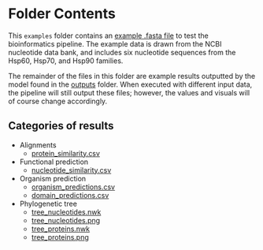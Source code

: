 # Folder Contents
This `examples` folder contains an [example .fasta file](https://github.com/luquelab/bioinformatics-teamwinners/blob/main/examples/tutorial_sequences.fasta) to test the bioinformatics pipeline. The example data is drawn from the NCBI nucleotide data bank, and includes six nucleotide sequences from the Hsp60, Hsp70, and Hsp90 families. 

The remainder of the files in this folder are example results outputted by the model found in the [outputs](https://github.com/luquelab/bioinformatics-teamwinners/tree/main/examples/outputs) folder. When executed with different input data, the pipeline will still output these files; however, the values and visuals will of course change accordingly.

## Categories of results
- Alignments
  - [protein_similarity.csv](https://github.com/luquelab/bioinformatics-teamwinners/blob/main/examples/protein_similarity.csv)
- Functional prediction
  - [nucleotide_similarity.csv](https://github.com/luquelab/bioinformatics-teamwinners/blob/main/examples/nucleotide_similarity.csv)
- Organism prediction
  - [organism_predictions.csv](https://github.com/luquelab/bioinformatics-teamwinners/blob/main/examples/organism_predictions.csv)
  - [domain_predictions.csv](https://github.com/luquelab/bioinformatics-teamwinners/blob/main/examples/domain_predictions.csv)
- Phylogenetic tree
  - [tree_nucleotides.nwk](https://github.com/luquelab/bioinformatics-teamwinners/blob/main/examples/tree_nucleotides.nwk)
  - [tree_nucleotides.png](https://github.com/luquelab/bioinformatics-teamwinners/blob/main/examples/tree_nucleotides.png)
  - [tree_proteins.nwk](https://github.com/luquelab/bioinformatics-teamwinners/blob/main/examples/tree_proteins.nwk)
  - [tree_proteins.png](https://github.com/luquelab/bioinformatics-teamwinners/blob/main/examples/tree_proteins.png)
